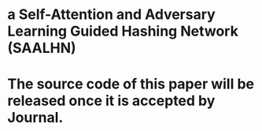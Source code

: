 # a Self-Attention and Adversary Learning Guided Hashing Network (SAALHN)
# The source code of this paper will be released once it is accepted by Journal.
